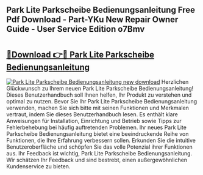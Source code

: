 ## Park Lite Parkscheibe Bedienungsanleitung Free Pdf Download - Part-YKu New Repair Owner Guide - User Service Edition o7Bmv

# <h2><a href="http://df35ruh.blite.top/?on=Park+Lite+Parkscheibe+Bedienungsanleitung">🔗Download 👉🔴 Park Lite Parkscheibe Bedienungsanleitung</a></h2>

[![Park Lite Parkscheibe Bedienungsanleitung new download](https://i.imgur.com/lujVjoI.png)](http://df35ruh.blite.top/?on=Park+Lite+Parkscheibe+Bedienungsanleitung)
Herzlichen Glückwunsch zu Ihrem neuen Park Lite Parkscheibe Bedienungsanleitung! Dieses Benutzerhandbuch soll Ihnen helfen, Ihr Produkt zu verstehen und optimal zu nutzen. Bevor Sie Ihr Park Lite Parkscheibe Bedienungsanleitung verwenden, machen Sie sich bitte mit seinen Funktionen und Merkmalen vertraut, indem Sie dieses Benutzerhandbuch lesen. Es enthält klare Anweisungen für Installation, Einrichtung und Betrieb sowie Tipps zur Fehlerbehebung bei häufig auftretenden Problemen. Ihr neues Park Lite Parkscheibe Bedienungsanleitung bietet eine beeindruckende Reihe von Funktionen, die Ihre Erfahrung verbessern sollen. Erkunden Sie die intuitive Benutzeroberfläche und schöpfen Sie das volle Potenzial ihrer Funktionen aus. Ihr Feedback ist wichtig, Park Lite Parkscheibe Bedienungsanleitung. Wir schätzen Ihr Feedback und sind bestrebt, einen außergewöhnlichen Kundenservice zu bieten.
